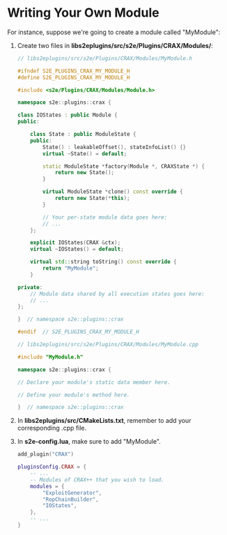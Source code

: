 # Writing Your Own Module

For instance, suppose we're going to create a module called "MyModule":

1. Create two files in **libs2eplugins/src/s2e/Plugins/CRAX/Modules/**:

   ```cpp
   // libs2eplugins/src/s2e/Plugins/CRAX/Modules/MyModule.h

   #ifndef S2E_PLUGINS_CRAX_MY_MODULE_H
   #define S2E_PLUGINS_CRAX_MY_MODULE_H

   #include <s2e/Plugins/CRAX/Modules/Module.h>

   namespace s2e::plugins::crax {

   class IOStates : public Module {
   public:

       class State : public ModuleState {
       public:
           State() : leakableOffset(), stateInfoList() {}
           virtual ~State() = default;

           static ModuleState *factory(Module *, CRAXState *) {
               return new State();
           }

           virtual ModuleState *clone() const override {
               return new State(*this);
           }

           // Your per-state module data goes here:
           // ...
       };

       explicit IOStates(CRAX &ctx);
       virtual ~IOStates() = default;

       virtual std::string toString() const override {
           return "MyModule";
       }

   private:
       // Module data shared by all execution states goes here:
       // ...
   };

   }  // namespace s2e::plugins::crax

   #endif  // S2E_PLUGINS_CRAX_MY_MODULE_H
   ```

   ```cpp
   // libs2eplugins/src/s2e/Plugins/CRAX/Modules/MyModule.cpp

   #include "MyModule.h"

   namespace s2e::plugins::crax {

   // Declare your module's static data member here.

   // Define your module's method here.

   }  // namespace s2e::plugins::crax
   ```

2. In **libs2eplugins/src/CMakeLists.txt**, remember to add your corresponding .cpp file.
3. In **s2e-config.lua**, make sure to add "MyModule".

   ```lua
   add_plugin("CRAX")

   pluginsConfig.CRAX = {
       -- ...
       -- Modules of CRAX++ that you wish to load.
       modules = {
           "ExploitGenerator",
           "RopChainBuilder",
           "IOStates",
       },
       -- ...
   }
   ```
